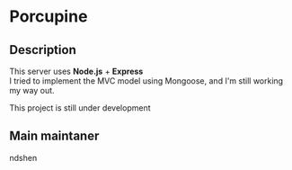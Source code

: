# Porcupine

## Description
This server uses **Node.js** + **Express**   
I tried to implement the MVC model using Mongoose, and I'm still working my way out.   

This project is still under development  

## Main maintaner
ndshen
